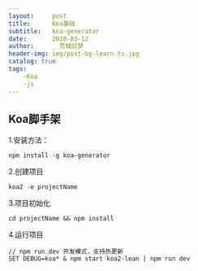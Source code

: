 ```yaml
---
layout:     post
title:      Koa基础
subtitle:   koa-generator
date:       2020-03-12
author:     __荒城旧梦
header-img: img/post-bg-learn-ts.jpg
catalog: true
tags:
    -Koa
    -js
---
```


## Koa脚手架


1.安装方法： 

	npm install -g koa-generator

2.创建项目

	koa2 -e projectName
3.项目初始化

	cd projectName && npm install
4.运行项目
	
	// npm run dev 开发模式，支持热更新
	SET DEBUG=koa* & npm start koa2-lean | npm run dev 

